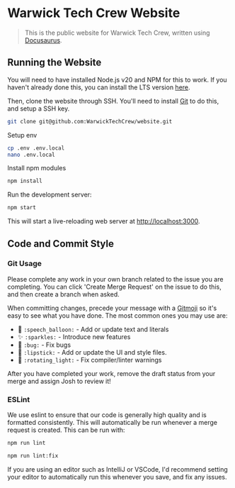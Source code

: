 # Warwick Tech Crew Website
> This is the public website for Warwick Tech Crew, written using [Docusaurus](https://docusaurus.io).

## Running the Website
You will need to have installed Node.js v20 and NPM for this to work. If you haven't already done this, you can install the LTS version [here](https://nodejs.org/en/download).

Then, clone the website through SSH. You'll need to install [Git](https://git-scm.com/downloads) to do this, and setup a SSH key.
```bash
git clone git@github.com:WarwickTechCrew/website.git
```

Setup env
```bash
cp .env .env.local
nano .env.local
```

Install npm modules
```bash
npm install
```

Run the development server:
```bash
npm start
```

This will start a live-reloading web server at [http://localhost:3000](http://localhost:3000).

## Code and Commit Style
### Git Usage
Please complete any work in your own branch related to the issue you are completing. You can click 'Create Merge Request' on the issue to do this, and then create a branch when asked.

When committing changes, precede your message with a [Gitmoji](https://gitmoji.dev/) so it's easy to see what you have done. The most common ones you may use are:
* 💬 `:speech_balloon:` - Add or update text and literals
* ✨ `:sparkles:` - Introduce new features
* 🐛 `:bug:` - Fix bugs
* 💄 `:lipstick:` - Add or update the UI and style files.
* 🚨 `:rotating_light:` - Fix compiler/linter warnings

After you have completed your work, remove the draft status from your merge and assign Josh to review it!

### ESLint
We use eslint to ensure that our code is generally high quality and is formatted consistently. This will automatically be run whenever a merge request is created. This can be run with:
```bash
npm run lint
```

```bash
npm run lint:fix
```

If you are using an editor such as IntelliJ or VSCode, I'd recommend setting your editor to automatically run this whenever you save, and fix any issues.